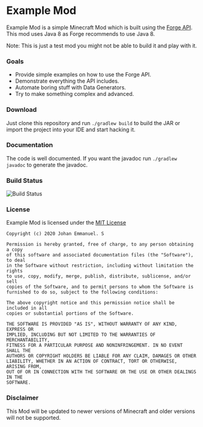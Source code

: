# Example Mod

Example Mod is a simple Minecraft Mod which is built using the [Forge API](https://github.com/MinecraftForge/MinecraftForge). This mod uses 
Java 8 as Forge recommends to use Java 8.  

Note: This is just a test mod you might not be able to build it and play with it.

### Goals
  * Provide simple examples on how to use the Forge API.
  * Demonstrate everything the API includes.
  * Automate boring stuff with Data Generators.
  * Try to make something complex and advanced.

### Download

Just clone this repository and run `./gradlew build` to build the JAR or import the project 
into your IDE and start hacking it.

### Documentation

The code is well documented. If you want the javadoc run `./gradlew javadoc` to generate 
the javadoc.

### Build Status
![Build Status](https://github.com/Johan2403/ExampleMod/workflows/Build/badge.svg)

### License

Example Mod is licensed under the [MIT License](LICENSE)

```
Copyright (c) 2020 Johan Emmanuel. S

Permission is hereby granted, free of charge, to any person obtaining a copy
of this software and associated documentation files (the "Software"), to deal
in the Software without restriction, including without limitation the rights
to use, copy, modify, merge, publish, distribute, sublicense, and/or sell
copies of the Software, and to permit persons to whom the Software is
furnished to do so, subject to the following conditions:

The above copyright notice and this permission notice shall be included in all
copies or substantial portions of the Software.

THE SOFTWARE IS PROVIDED "AS IS", WITHOUT WARRANTY OF ANY KIND, EXPRESS OR
IMPLIED, INCLUDING BUT NOT LIMITED TO THE WARRANTIES OF MERCHANTABILITY,
FITNESS FOR A PARTICULAR PURPOSE AND NONINFRINGEMENT. IN NO EVENT SHALL THE
AUTHORS OR COPYRIGHT HOLDERS BE LIABLE FOR ANY CLAIM, DAMAGES OR OTHER
LIABILITY, WHETHER IN AN ACTION OF CONTRACT, TORT OR OTHERWISE, ARISING FROM,
OUT OF OR IN CONNECTION WITH THE SOFTWARE OR THE USE OR OTHER DEALINGS IN THE
SOFTWARE.
```

### Disclaimer

This Mod will be updated to newer versions of Minecraft and older versions will not
be supported.